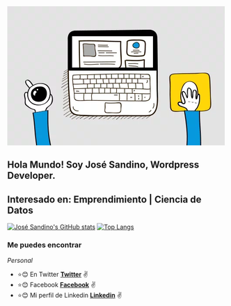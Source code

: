 
![](https://github.com/josesandino/josesandino/blob/master/webdevelopment.gif)

## Hola Mundo! Soy José Sandino, Wordpress Developer.
## Interesado en: Emprendimiento | Ciencia de Datos

[![José Sandino's GitHub stats](https://github-readme-stats.vercel.app/api?username=josesandino)](https://github.com/josesandino/github-readme-stats)
[![Top Langs](https://github-readme-stats.vercel.app/api/top-langs/?username=josesandino&layout=compact)](https://github.com/josesandino/github-readme-stats)


### Me puedes encontrar
_Personal_ 
* :star::blush: En Twitter **[Twitter](https://twitter.com/joansamo01)** :v:
* :star::blush: Facebook **[Facebook](https://facebook.com/joansamo1)** :v:
* :star::blush: Mi perfil de Linkedin **[Linkedin](https://www.linkedin.com/in/josesandino/)** :v:





